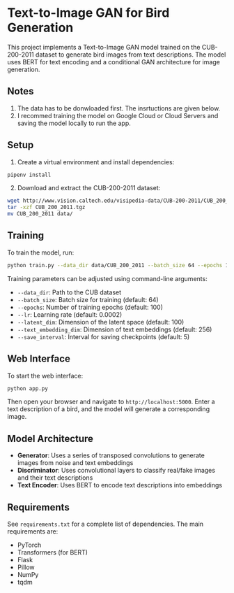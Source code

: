 # Text-to-Image GAN for Bird Generation

This project implements a Text-to-Image GAN model trained on the CUB-200-2011 dataset to generate bird images from text descriptions. The model uses BERT for text encoding and a conditional GAN architecture for image generation.

## Notes
1. The data has to be donwloaded first. The insrtuctions are given below.
2. I recommed training the model on Google Cloud or Cloud Servers and saving the model locally to run the app.

## Setup

1. Create a virtual environment and install dependencies:
```bash
pipenv install
```

2. Download and extract the CUB-200-2011 dataset:
```bash
wget http://www.vision.caltech.edu/visipedia-data/CUB-200-2011/CUB_200_2011.tgz
tar -xzf CUB_200_2011.tgz
mv CUB_200_2011 data/
```

## Training

To train the model, run:
```bash
python train.py --data_dir data/CUB_200_2011 --batch_size 64 --epochs 100
```

Training parameters can be adjusted using command-line arguments:
- `--data_dir`: Path to the CUB dataset
- `--batch_size`: Batch size for training (default: 64)
- `--epochs`: Number of training epochs (default: 100)
- `--lr`: Learning rate (default: 0.0002)
- `--latent_dim`: Dimension of the latent space (default: 100)
- `--text_embedding_dim`: Dimension of text embeddings (default: 256)
- `--save_interval`: Interval for saving checkpoints (default: 5)

## Web Interface

To start the web interface:
```bash
python app.py
```

Then open your browser and navigate to `http://localhost:5000`. Enter a text description of a bird, and the model will generate a corresponding image.

## Model Architecture

- **Generator**: Uses a series of transposed convolutions to generate images from noise and text embeddings
- **Discriminator**: Uses convolutional layers to classify real/fake images and their text descriptions
- **Text Encoder**: Uses BERT to encode text descriptions into embeddings

## Requirements

See `requirements.txt` for a complete list of dependencies. The main requirements are:
- PyTorch
- Transformers (for BERT)
- Flask
- Pillow
- NumPy
- tqdm 
